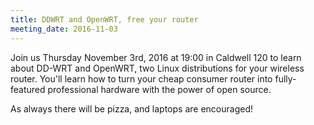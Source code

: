 ```yaml
---
title: DDWRT and OpenWRT, free your router
meeting_date: 2016-11-03
---
```


<!-- INSERT TEXT HERE -->

Join us Thursday November 3rd, 2016 at 19:00 in Caldwell 120 to learn about DD-WRT and OpenWRT, two Linux distributions for your wireless router. You'll learn how to turn your cheap consumer router into fully-featured professional hardware with the power of open source. 

As always there will be pizza, and laptops are encouraged!

<!-- generated by _helpers/newPost.rb -->
